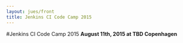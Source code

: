 ```yaml
---
layout: jues/front
title: Jenkins CI Code Camp 2015
---
```

#Jenkins CI Code Camp 2015
__August 11th, 2015 at TBD Copenhagen__

<!--
######It has become a tradition that we host a Jenkins CI Code Camp on the day prior to the User Event. This full day event appeals to both established Jenkins CI developers and developers all new to Jenkins CI. The Code Camp has it's own designated Trello board [Go there](https://trello.com/b/bYqSkh1e){: target="_blank"} and see what's cooking"


<a href="https://plus.google.com/photos/112243565708972138490/albums/5922621914342401441" target="_blank">
<img src="/jues15/images/codecamp.jpg" class="stdright" style="width:500"></a>
__The format of the Code Camp__ is inspired by Open Space Technology where focus is dictated by constituency, which secures high levels of active participation from attendees.

__Bring your own topics__ - prior to the Code Camp we will contact attendees and make a "call for topics". The different topic suggestions will all be added to a backlog and at the Code Camp we will simply cast votes to find the most popular ones. Then we split out into smaller groups and work with these topics in timeboxed sessions.

__The Code Camp is open__ to both developers with prior Jenkins CI development experience as well as developers with some Java experience who are impatient to get started and want an intraveineuse shot of Jenkins - that's it! You don't have to have a lot of ideas yourself in order to participate. We guarantee a lot of interesting topics and each session will have an designated facilitator.

Very efficient and very fun!

The venue will be PraqmaPlex, our own facilities as well as the nearby Mungo Park Theatre, which will provide cozy surroundings. In order to secure optimal surroundings for the camp, seats are limited to 35 - so if you wanna go, don't hesitate!.

Last year the Code Camp featured programmers from 12 different companies as well as the founding father of Jenkins, Kohsuke Kawaguchi and community frontrunner Jesse Glick. This year we are expecting the same crowd as well as many more.  

The Code Camp will have food, drinks, great company and of course – a lot of Jenkins CI!

Sign up and stay tuned for more details on this day of Jenkins CI coding to remember!

###### Join the camp and learn how to build your first plugin from scratch
{: #plugin_from_scratch}

![Jenkins plugin development](/images/jciplugindev.jpg){: .stdleft} In the first work session, [Mads Nielsen](https://github.com/MadsNielsen){: target=":_blank"}, a skilled Jenkins plugin developer from Praqma, will offer an alternative session for all people new to Jenkins CI. He will demonstrate how to build your first plugin from scratch and give a guided tour in the basics of the Jenkins Ci object model and it's extension points.

He will do this with off-set from a generic Jenkins plugin he has developed for the purpose, which you can freely fork on GitHub and start implementing your own good idear immediately.

It's a drilled down fast-paced version of [Praqma's Jenkins CI Plugin Developer training class](http://www.praqma.com/events/jciplugindev){: target="_blank"}.

__If you are focused you'll be able to learn Jenkins CI programming before lunch and release your first plugin before dinner.__

-->
